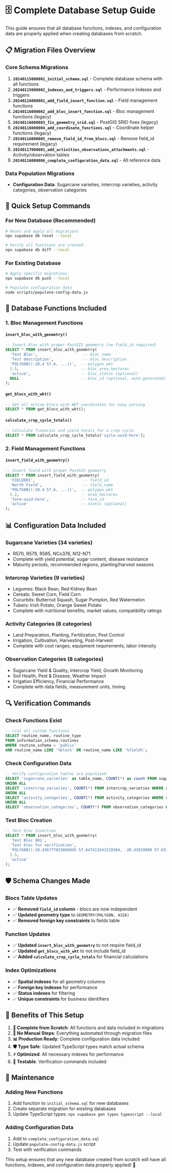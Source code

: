 # 🗄️ Complete Database Setup Guide

This guide ensures that all database functions, indexes, and configuration data are properly applied when creating databases from scratch.

## 📋 **Migration Files Overview**

### **Core Schema Migrations**
1. **`20240115000001_initial_schema.sql`** - Complete database schema with all functions
2. **`20240115000002_indexes_and_triggers.sql`** - Performance indexes and triggers
3. **`20240116000001_add_field_insert_function.sql`** - Field management functions
4. **`20240116000002_add_bloc_insert_function.sql`** - Bloc management functions (legacy)
5. **`20240116000003_fix_geometry_srid.sql`** - PostGIS SRID fixes (legacy)
6. **`20240116000004_add_coordinate_functions.sql`** - Coordinate helper functions (legacy)
7. **`20240116000005_remove_field_id_from_blocs.sql`** - Remove field_id requirement (legacy)
8. **`20240117000001_add_activities_observations_attachments.sql`** - Activity/observation tables
9. **`20240116000006_complete_configuration_data.sql`** - All reference data

### **Data Population Migrations**
- **Configuration Data**: Sugarcane varieties, intercrop varieties, activity categories, observation categories

## 🚀 **Quick Setup Commands**

### **For New Database (Recommended)**
```bash
# Reset and apply all migrations
npx supabase db reset --local

# Verify all functions are created
npx supabase db diff --local
```

### **For Existing Database**
```bash
# Apply specific migrations
npx supabase db push --local

# Populate configuration data
node scripts/populate-config-data.js
```

## 🔧 **Database Functions Included**

### **1. Bloc Management Functions**

#### `insert_bloc_with_geometry()`
```sql
-- Insert bloc with proper PostGIS geometry (no field_id required)
SELECT * FROM insert_bloc_with_geometry(
  'Test Bloc',                    -- bloc_name
  'Test description',             -- bloc_description  
  'POLYGON((-20.4 57.6, ...))',  -- polygon_wkt
  1.5,                           -- bloc_area_hectares
  'active',                      -- bloc_status (optional)
  NULL                           -- bloc_id (optional, auto-generated)
);
```

#### `get_blocs_with_wkt()`
```sql
-- Get all active blocs with WKT coordinates for easy parsing
SELECT * FROM get_blocs_with_wkt();
```

#### `calculate_crop_cycle_totals()`
```sql
-- Calculate financial and yield totals for a crop cycle
SELECT * FROM calculate_crop_cycle_totals('cycle-uuid-here');
```

### **2. Field Management Functions**

#### `insert_field_with_geometry()`
```sql
-- Insert field with proper PostGIS geometry
SELECT * FROM insert_field_with_geometry(
  'FIELD001',                     -- field_id
  'North Field',                  -- field_name
  'POLYGON((-20.4 57.6, ...))',  -- polygon_wkt
  5.2,                           -- area_hectares
  'farm-uuid-here',              -- farm_id
  'active'                       -- status (optional)
);
```

## 📊 **Configuration Data Included**

### **Sugarcane Varieties (34 varieties)**
- R570, R579, R585, NCo376, N12-N71
- Complete with yield potential, sugar content, disease resistance
- Maturity periods, recommended regions, planting/harvest seasons

### **Intercrop Varieties (9 varieties)**
- Legumes: Black Bean, Red Kidney Bean
- Cereals: Sweet Corn, Field Corn  
- Cucurbits: Butternut Squash, Sugar Pumpkin, Red Watermelon
- Tubers: Irish Potato, Orange Sweet Potato
- Complete with nutritional benefits, market values, compatibility ratings

### **Activity Categories (8 categories)**
- Land Preparation, Planting, Fertilization, Pest Control
- Irrigation, Cultivation, Harvesting, Post-Harvest
- Complete with cost ranges, equipment requirements, labor intensity

### **Observation Categories (8 categories)**
- Sugarcane Yield & Quality, Intercrop Yield, Growth Monitoring
- Soil Health, Pest & Disease, Weather Impact
- Irrigation Efficiency, Financial Performance
- Complete with data fields, measurement units, timing

## 🔍 **Verification Commands**

### **Check Functions Exist**
```sql
-- List all custom functions
SELECT routine_name, routine_type 
FROM information_schema.routines 
WHERE routine_schema = 'public' 
AND routine_name LIKE '%bloc%' OR routine_name LIKE '%field%';
```

### **Check Configuration Data**
```sql
-- Verify configuration tables are populated
SELECT 'sugarcane_varieties' as table_name, COUNT(*) as count FROM sugarcane_varieties WHERE active = true
UNION ALL
SELECT 'intercrop_varieties', COUNT(*) FROM intercrop_varieties WHERE active = true
UNION ALL  
SELECT 'activity_categories', COUNT(*) FROM activity_categories WHERE active = true
UNION ALL
SELECT 'observation_categories', COUNT(*) FROM observation_categories WHERE active = true;
```

### **Test Bloc Creation**
```sql
-- Test bloc insertion
SELECT * FROM insert_bloc_with_geometry(
  'Test Bloc 001',
  'Test bloc for verification',
  'POLYGON((-20.436777653866045 57.647411541519304, -20.43919089 57.652482629314875, -20.43677765 57.647411541519304, -20.436777653866045 57.647411541519304))',
  1.5,
  'active'
);
```

## 🛡️ **Schema Changes Made**

### **Blocs Table Updates**
- ✅ **Removed `field_id` column** - blocs are now independent
- ✅ **Updated geometry type** to `GEOMETRY(POLYGON, 4326)`
- ✅ **Removed foreign key constraints** to fields table

### **Function Updates**
- ✅ **Updated `insert_bloc_with_geometry`** to not require field_id
- ✅ **Updated `get_blocs_with_wkt`** to not include field_id
- ✅ **Added `calculate_crop_cycle_totals`** for financial calculations

### **Index Optimizations**
- ✅ **Spatial indexes** for all geometry columns
- ✅ **Foreign key indexes** for performance
- ✅ **Status indexes** for filtering
- ✅ **Unique constraints** for business identifiers

## 🎯 **Benefits of This Setup**

1. **🚀 Complete from Scratch**: All functions and data included in migrations
2. **🔧 No Manual Steps**: Everything automated through migration files
3. **📊 Production Ready**: Complete configuration data included
4. **🛡️ Type Safe**: Updated TypeScript types match actual schema
5. **⚡ Optimized**: All necessary indexes for performance
6. **🧪 Testable**: Verification commands included

## 🔄 **Maintenance**

### **Adding New Functions**
1. Add function to `initial_schema.sql` for new databases
2. Create separate migration for existing databases
3. Update TypeScript types: `npx supabase gen types typescript --local`

### **Adding Configuration Data**
1. Add to `complete_configuration_data.sql`
2. Update `populate-config-data.js` script
3. Test with verification commands

This setup ensures that any new database created from scratch will have all functions, indexes, and configuration data properly applied! 🎉
